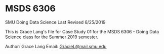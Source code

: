 # MSDS 6306
SMU Doing Data Science
Last Revised 6/25/2019

This is Grace Lang's file for Case Study 01 for the MSDS 6306 - Doing Data Science class for the Summer 2019 semester.

Author: Grace Lang
Email: GracieL@mail.smu.edu
